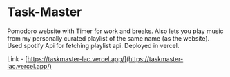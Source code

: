 # Task-Master
Pomodoro website with Timer for work and breaks.
Also lets you play music from my personally curated playlist of the same name (as the website).
Used spotify Api for fetching playlist api.
Deployed in vercel.

Link -  [https://taskmaster-lac.vercel.app/](https://taskmaster-lac.vercel.app/)
